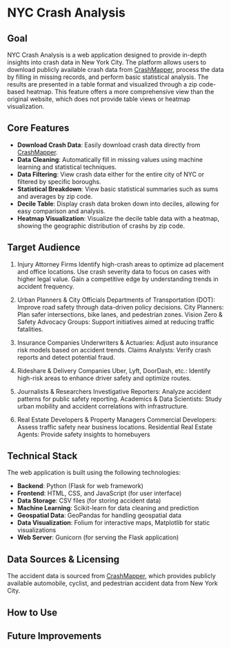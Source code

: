 # NYC Crash Analysis


## Goal
NYC Crash Analysis is a web application designed to provide in-depth insights into crash data in New York City. The platform allows users to download publicly available crash data from [CrashMapper](https://crashmapper.org), process the data by filling in missing records, and perform basic statistical analysis. The results are presented in a table format and visualized through a zip code-based heatmap. This feature offers a more comprehensive view than the original website, which does not provide table views or heatmap visualization.


## Core Features

- **Download Crash Data**: Easily download crash data directly from [CrashMapper](https://crashmapper.org).
- **Data Cleaning**: Automatically fill in missing values using machine learning and statistical techniques.
- **Data Filtering**: View crash data either for the entire city of NYC or filtered by specific boroughs.
- **Statistical Breakdown**: View basic statistical summaries such as sums and averages by zip code.
- **Decile Table**: Display crash data broken down into deciles, allowing for easy comparison and analysis.
- **Heatmap Visualization**: Visualize the decile table data with a heatmap, showing the geographic distribution of crashs by zip code.

## Target Audience

1. Injury Attorney Firms
Identify high-crash areas to optimize ad placement and office locations.
Use crash severity data to focus on cases with higher legal value.
Gain a competitive edge by understanding trends in accident frequency.

2. Urban Planners & City Officials
Departments of Transportation (DOT): Improve road safety through data-driven policy decisions.
City Planners: Plan safer intersections, bike lanes, and pedestrian zones.
Vision Zero & Safety Advocacy Groups: Support initiatives aimed at reducing traffic fatalities.

3. Insurance Companies
Underwriters & Actuaries: Adjust auto insurance risk models based on accident trends.
Claims Analysts: Verify crash reports and detect potential fraud.

4. Rideshare & Delivery Companies
Uber, Lyft, DoorDash, etc.: Identify high-risk areas to enhance driver safety and optimize routes.

5. Journalists & Researchers
Investigative Reporters: Analyze accident patterns for public safety reporting.
Academics & Data Scientists: Study urban mobility and accident correlations with infrastructure.

6. Real Estate Developers & Property Managers
Commercial Developers: Assess traffic safety near business locations.
Residential Real Estate Agents: Provide safety insights to homebuyers


## Technical Stack

The web application is built using the following technologies:

- **Backend**: Python (Flask for web framework)
- **Frontend**: HTML, CSS, and JavaScript (for user interface)
- **Data Storage**: CSV files (for storing accident data)
- **Machine Learning**: Scikit-learn for data cleaning and prediction
- **Geospatial Data**: GeoPandas for handling geospatial data
- **Data Visualization**: Folium for interactive maps, Matplotlib for static visualizations
- **Web Server**: Gunicorn (for serving the Flask application)



## Data Sources & Licensing

The accident data is sourced from [CrashMapper](https://crashmapper.org), which provides publicly available automobile, cyclist, and pedestrian accident data from New York City. 

## How to Use




## Future Improvements




